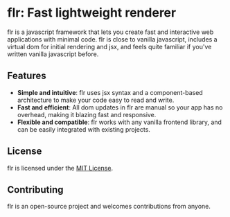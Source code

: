 # flr: Fast lightweight renderer

flr is a javascript framework that lets you create fast and interactive web applications with minimal code. flr is close to vanilla javascript, includes a virtual dom for initial rendering and jsx, and feels quite familiar if you've written vanilla javascript before.

## Features

-   **Simple and intuitive**: flr uses jsx syntax and a component-based architecture to make your code easy to read and write.
-   **Fast and efficient**: All dom updates in flr are manual so your app has no overhead, making it blazing fast and responsive.
-   **Flexible and compatible**: flr works with any vanilla frontend library, and can be easily integrated with existing projects.

## License

flr is licensed under the [MIT License](https://github.com/westbrookdaniel/flr/blob/master/LICENSE).

## Contributing

flr is an open-source project and welcomes contributions from anyone.
